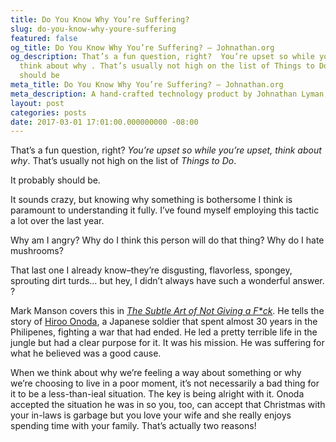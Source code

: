 ```yaml
---
title: Do You Know Why You’re Suffering?
slug: do-you-know-why-youre-suffering
featured: false
og_title: Do You Know Why You’re Suffering? – Johnathan.org
og_description: That’s a fun question, right?  You’re upset so while you’re upset,
  think about why . That’s usually not high on the list of Things to Do . It probably
  should be
meta_title: Do You Know Why You’re Suffering? – Johnathan.org
meta_description: A hand-crafted technology product by Johnathan Lyman
layout: post
categories: posts
date: 2017-03-01 17:01:00.000000000 -08:00
---
```


That’s a fun question, right? _You’re upset so while you’re upset, think about why_. That’s usually not high on the list of _Things to Do_.

It probably should be.

It sounds crazy, but knowing why something is bothersome I think is paramount to understanding it fully. I’ve found myself employing this tactic a lot over the last year.

Why am I angry? Why do I think this person will do that thing? Why do I hate mushrooms?

That last one I already know–they’re disgusting, flavorless, spongey, sprouting dirt turds… but hey, I didn’t always have such a wonderful answer. ?

Mark Manson covers this in _[The Subtle Art of Not Giving a F\*ck](https://amzn.to/2J2k4Bh)_. He tells the story of [Hiroo Onoda](https://amzn.to/2J2k4Bh), a Japanese soldier that spent almost 30 years in the Philipenes, fighting a war that had ended. He led a pretty terrible life in the jungle but had a clear purpose for it. It was his mission. He was suffering for what he believed was a good cause.

When we think about why we’re feeling a way about something or why we’re choosing to live in a poor moment, it’s not necessarily a bad thing for it to be a less-than-ieal situation. The key is being alright with it. Onoda accepted the situation he was in so you, too, can accept that Christmas with your in-laws is garbage but you love your wife and she really enjoys spending time with your family. That’s actually two reasons!

